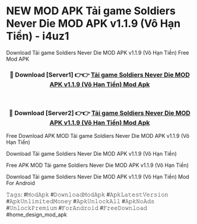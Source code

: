 # NEW MOD APK Tải game Soldiers Never Die MOD APK v1.1.9 (Vô Hạn Tiền) - i4uz1
Download Tải game Soldiers Never Die MOD APK v1.1.9 (Vô Hạn Tiền) Free Mod APK

<div align="center">
<h3>🔴 Download [Server1] 👉👉 <a href="https://apk-comot.site?title=Tải_game_Soldiers_Never_Die_MOD_APK_v1.1.9_(Vô_Hạn_Tiền)">Tải game Soldiers Never Die MOD APK v1.1.9 (Vô Hạn Tiền) Mod Apk</a></h3><br>

<h3>🔴 Download [Server2] 👉👉 <a href="https://apk-comot.site?title=Tải_game_Soldiers_Never_Die_MOD_APK_v1.1.9_(Vô_Hạn_Tiền)">Tải game Soldiers Never Die MOD APK v1.1.9 (Vô Hạn Tiền) Mod Apk</a></h3>
</div>


Free Download APK MOD Tải game Soldiers Never Die MOD APK v1.1.9 (Vô Hạn Tiền)

Download Tải game Soldiers Never Die MOD APK v1.1.9 (Vô Hạn Tiền) 

Free APK MOD Tải game Soldiers Never Die MOD APK v1.1.9 (Vô Hạn Tiền) 

Download Tải game Soldiers Never Die MOD APK v1.1.9 (Vô Hạn Tiền) Mod For Android

𝚃𝚊𝚐𝚜: #𝙼𝚘𝚍𝙰𝚙𝚔 #𝙳𝚘𝚠𝚗𝚕𝚘𝚊𝚍𝙼𝚘𝚍𝙰𝚙𝚔 #𝙰𝚙𝚔𝙻𝚊𝚝𝚎𝚜𝚝𝚅𝚎𝚛𝚜𝚒𝚘𝚗 #𝙰𝚙𝚔𝚄𝚗𝚕𝚒𝚖𝚒𝚝𝚎𝚍𝙼𝚘𝚗𝚎𝚢 #𝙰𝚙𝚔𝚄𝚗𝚕𝚘𝚌𝚔𝙰𝚕𝚕 #𝙰𝚙𝚔𝙽𝚘𝙰𝚍𝚜 #𝚄𝚗𝚕𝚘𝚌𝚔𝙿𝚛𝚎𝚖𝚒𝚞𝚖 #𝙵𝚘𝚛𝙰𝚗𝚍𝚛𝚘𝚒𝚍 #𝙵𝚛𝚎𝚎𝙳𝚘𝚠𝚗𝚕𝚘𝚊𝚍 #home_design_mod_apk
